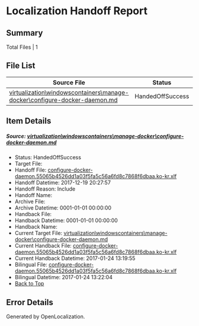 # <a name='report-top'></a> Localization Handoff Report

## Summary
 Total Files | 1

## File List
 Source File | Status | Details 
 ----------- | ------ | ------- 
 [virtualization\windowscontainers\manage-docker\configure-docker-daemon.md](https://github.com/Microsoft/Virtualization-Documentation-Private/blob/a3479a4d8372a637fb641cd7d5003f1d8a37b741/virtualization/windowscontainers/manage-docker/configure-docker-daemon.md) | HandedOffSuccess | [Details](#5b187853be0ebb28bcede43bfca7e4042a23dfce374)

## Item Details
##### <a name='5b187853be0ebb28bcede43bfca7e4042a23dfce374'></a> Source: [virtualization\windowscontainers\manage-docker\configure-docker-daemon.md](https://github.com/Microsoft/Virtualization-Documentation-Private/blob/a3479a4d8372a637fb641cd7d5003f1d8a37b741/virtualization/windowscontainers/manage-docker/configure-docker-daemon.md)
* Status: HandedOffSuccess
* Target File: 
* Handoff File: [configure-docker-daemon.55065b4526dd1a03f5fa5c56a6fd8c7868f6dbaa.ko-kr.xlf](https://github.com/MicrosoftDocs/Virtualization-Documentation-Private.handoff/blob/43cd45bdae3ceed16b4566038a698aeaaf7b77c2/ol-handoff/MicrosoftDocs/Virtualization-Documentation-Private.ko-kr/live/configure-docker-daemon.55065b4526dd1a03f5fa5c56a6fd8c7868f6dbaa.ko-kr.xlf)
* Handoff Datetime: 2017-12-19 20:27:57
* Handoff Reason: Include
* Handoff Name: 
* Archive File: 
* Archive Datetime: 0001-01-01 00:00:00
* Handback File: 
* Handback Datetime: 0001-01-01 00:00:00
* Handback Name: 
* Current Target File: [virtualization\windowscontainers\manage-docker\configure-docker-daemon.md](https://github.com/MicrosoftDocs/Virtualization-Documentation-Private.ko-kr/blob/39f11390d6b8821ae405975c549739fd0d96a38e/virtualization/windowscontainers/manage-docker/configure-docker-daemon.md)
* Current Handback File: [configure-docker-daemon.55065b4526dd1a03f5fa5c56a6fd8c7868f6dbaa.ko-kr.xlf](https://github.com/MicrosoftDocs/Virtualization-Documentation-Private.handback/blob/c6b1da7250c59446d14d8645519ba777051e61a3/ol-handback/Microsoft/Virtualization-Documentation-Private.ko-kr/live/configure-docker-daemon.55065b4526dd1a03f5fa5c56a6fd8c7868f6dbaa.ko-kr.xlf)
* Current Handback Datetime: 2017-01-24 13:19:55
* Bilingual File: [configure-docker-daemon.55065b4526dd1a03f5fa5c56a6fd8c7868f6dbaa.ko-kr.xlf](https://github.com/MicrosoftDocs/Virtualization-Documentation-Private.handback/blob/c6b1da7250c59446d14d8645519ba777051e61a3/ol-handback/Microsoft/Virtualization-Documentation-Private.ko-kr/live/configure-docker-daemon.55065b4526dd1a03f5fa5c56a6fd8c7868f6dbaa.ko-kr.xlf)
* Bilingual Datetime: 2017-01-24 13:22:04
* [Back to Top](#report-top)


## Error Details

Generated by OpenLocalization.

